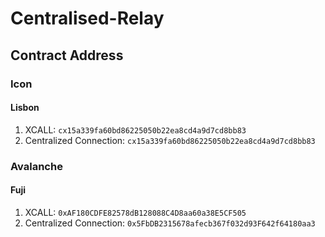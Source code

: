 # Centralised-Relay

## Contract Address

### Icon

#### Lisbon

1. XCALL: `cx15a339fa60bd86225050b22ea8cd4a9d7cd8bb83`
2. Centralized Connection: `cx15a339fa60bd86225050b22ea8cd4a9d7cd8bb83`

### Avalanche

#### Fuji

1. XCALL: `0xAF180CDFE82578dB128088C4D8aa60a38E5CF505`
2. Centralized Connection: `0x5FbDB2315678afecb367f032d93F642f64180aa3`
